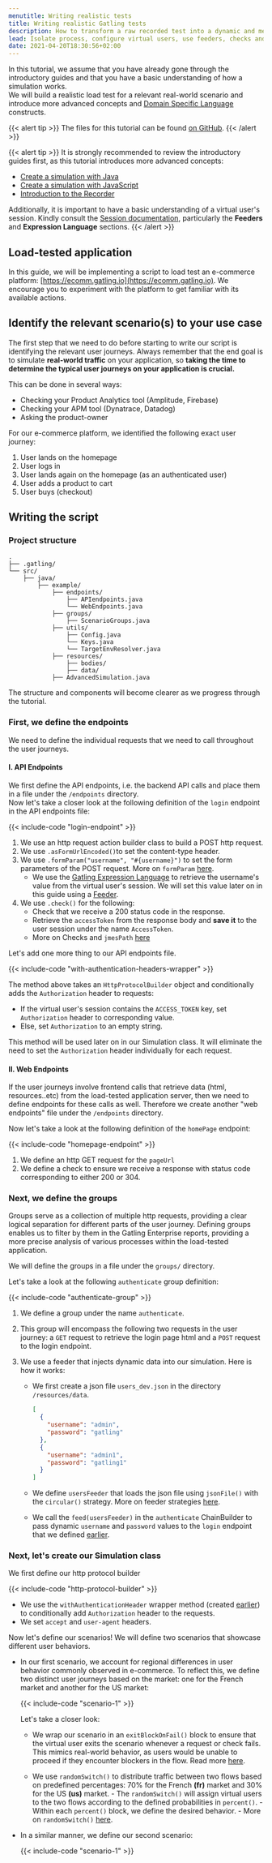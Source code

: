 ```yaml
---
menutitle: Writing realistic tests
title: Writing realistic Gatling tests
description: How to transform a raw recorded test into a dynamic and meaningful load test. Introduce feeders, dynamic parameters, loops, functions and multiple scenarios.
lead: Isolate process, configure virtual users, use feeders, checks and looping
date: 2021-04-20T18:30:56+02:00
---
```


In this tutorial, we assume that you have already gone through the
introductory guides and that you have a basic understanding of how a simulation works.\
We will build a realistic load test for a relevant real-world scenario and introduce more advanced concepts and
[Domain Specific Language](https://en.wikipedia.org/wiki/Domain-specific_language) constructs.

{{< alert tip >}}
The files for this tutorial can be found
[on GitHub](https://github.com/karimatwa/ecommerce-demo-gatling-tests/tree/main).
{{< /alert >}}

{{< alert tip >}}
It is strongly recommended to review the introductory guides first, as this tutorial introduces more advanced concepts:

- [Create a simulation with Java](https://docs.gatling.io/tutorials/scripting-intro/)
- [Create a simulation with JavaScript](https://docs.gatling.io/tutorials/scripting-intro-js/)
- [Introduction to the Recorder](https://docs.gatling.io/tutorials/recorder/)

Additionally, it is important to have a basic understanding of a virtual user's session. Kindly consult the [Session documentation](https://docs.gatling.io/reference/script/core/session/), particularly the **Feeders** and **Expression Language** sections.
{{< /alert >}}

## Load-tested application

In this guide, we will be implementing a script to load test an e-commerce platform: [https://ecomm.gatling.io](https://ecomm.gatling.io). We encourage you to experiment with the platform to get familiar with its available actions.

## Identify the relevant scenario(s) to your use case

The first step that we need to do before starting to write our script is identifying the relevant user journeys. Always remember that
the end goal is to simulate **real-world traffic** on your application, so **taking the time to determine the typical user journeys on your application is crucial.**

This can be done in several ways:

- Checking your Product Analytics tool (Amplitude, Firebase)
- Checking your APM tool (Dynatrace, Datadog)
- Asking the product-owner

For our e-commerce platform, we identified the following exact user journey:

1. User lands on the homepage
2. User logs in
3. User lands again on the homepage (as an authenticated user)
4. User adds a product to cart
5. User buys (checkout)

## Writing the script

### Project structure

```console
.
├── .gatling/
└── src/
    ├── java/
        ├── example/
            ├── endpoints/
                ├── APIendpoints.java
                └── WebEndpoints.java
            ├── groups/
                ├── ScenarioGroups.java
            ├── utils/
                ├── Config.java
                └── Keys.java
                └── TargetEnvResolver.java
            ├── resources/
                ├── bodies/
                ├── data/
            ├── AdvancedSimulation.java
```

The structure and components will become clearer as we progress through the tutorial.

### First, we define the endpoints

We need to define the individual requests that we need to call throughout the user journeys.

#### I. API Endpoints

We first define the API endpoints, i.e. the backend API calls and place them in a file under the `/endpoints` directory.\
Now let's take a closer look at the following definition of the `login` endpoint in the API endpoints file:

{{< include-code "login-endpoint" >}}

1. We use an http request action builder class to build a POST http request.
2. We use `.asFormUrlEncoded()`to set the content-type header.
3. We use `.formParam("username", "#{username}")` to set the form parameters of the POST request. More on `formParam` [here](https://docs.gatling.io/reference/script/protocols/http/request/#formparam).
   - We use the [Gatling Expression Language](https://docs.gatling.io/reference/script/core/session/el/) to retrieve the username's value from the virtual user's session. We will set this value later on in this guide using a [Feeder](https://docs.gatling.io/reference/script/core/session/feeders/).
4. We use `.check()` for the following:
   - Check that we receive a 200 status code in the response.
   - Retrieve the `accessToken` from the response body and **save it** to the user session under the name `AccessToken`.
   - More on Checks and `jmesPath` [here](https://docs.gatling.io/reference/script/core/checks/)

Let's add one more thing to our API endpoints file.

{{< include-code "with-authentication-headers-wrapper" >}}

The method above takes an `HttpProtocolBuilder` object and conditionally adds the `Authorization` header to requests:

- If the virtual user's session contains the `ACCESS_TOKEN` key, set `Authorization` header to corresponding value.
- Else, set `Authorization` to an empty string.

This method will be used later on in our Simulation class. It will eliminate the need to set the `Authorization` header individually for each request.

#### II. Web Endpoints

If the user journeys involve frontend calls that retrieve data (html, resources..etc) from the load-tested application server, then we need to define endpoints for these calls as well. Therefore we create another "web endpoints" file under the `/endpoints` directory.

Now let's take a look at the following definition of the `homePage` endpoint:

{{< include-code "homepage-endpoint" >}}

1. We define an http GET request for the `pageUrl`
2. We define a check to ensure we receive a response with status code corresponding to either 200 or 304.

### Next, we define the groups

Groups serve as a collection of multiple http requests, providing a clear logical separation for different parts of the user journey. Defining groups enables us to filter by them in the Gatling Enterprise reports, providing a more precise analysis of various processes within the load-tested application.

We will define the groups in a file under the `groups/` directory.

Let's take a look at the following `authenticate` group definition:

{{< include-code "authenticate-group" >}}

1. We define a group under the name `authenticate`.
2. This group will encompass the following two requests in the user journey: a `GET` request to retrieve the login page html and a `POST` request to the login endpoint.
3. We use a feeder that injects dynamic data into our simulation. Here is how it works:

   - We first create a json file `users_dev.json` in the directory `/resources/data`.

     ```json
     [
       {
         "username": "admin",
         "password": "gatling"
       },
       {
         "username": "admin1",
         "password": "gatling1"
       }
     ]
     ```

   - We define `usersFeeder` that loads the json file using `jsonFile()` with the `circular()` strategy. More on feeder strategies [here](https://docs.gatling.io/reference/script/core/session/feeders/#strategies).
   - We call the `feed(usersFeeder)` in the `authenticate` ChainBuilder to pass dynamic `username` and `password` values to the `login` endpoint that we defined [earlier](http://localhost:1313/tutorials/advanced/#i-api-endpoints).

### Next, let's create our Simulation class

We first define our http protocol builder

{{< include-code "http-protocol-builder" >}}

- We use the `withAuthenticationHeader` wrapper method (created [earlier](http://localhost:1313/tutorials/advanced/#i-api-endpoints)) to conditionally add `Authorization` header to the requests.
- We set `accept` and `user-agent` headers.

Now let's define our scenarios! We will define two scenarios that showcase different user behaviors.

- In our first scenario, we account for regional differences in user behavior commonly observed in e-commerce. To reflect this, we define two distinct user journeys based on the market: one for the French market and another for the US market:

  {{< include-code "scenario-1" >}}

  Let's take a closer look:

  - We wrap our scenario in an `exitBlockOnFail()` block to ensure that the virtual user exits the scenario whenever a request or check fails. This mimics real-world behavior, as users would be unable to proceed if they encounter blockers in the flow. Read more [here](https://docs.gatling.io/reference/script/core/scenario/#exitblockonfail).

  - We use `randomSwitch()` to distribute traffic between two flows based on predefined percentages: 70% for the French **(fr)** market and 30% for the US **(us)** market. - The `randomSwitch()` will assign virtual users to the two flows according to the defined probabilities in `percent()`. - Within each `percent()` block, we define the desired behavior. - More on `randomSwitch()` [here](https://docs.gatling.io/reference/script/core/scenario/#randomswitch).

- In a similar manner, we define our second scenario:

  {{< include-code "scenario-1" >}}
